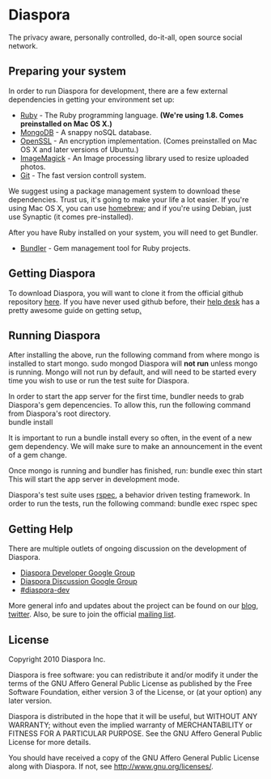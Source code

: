 Diaspora
========

The privacy aware, personally controlled, do-it-all, open source social network.


Preparing your system
---------------------

In order to run Diaspora for development, there are a few external dependencies in getting your environment set up:

- [Ruby](http://www.ruby-lang.org) - The Ruby programming language.  __(We're using 1.8.  Comes preinstalled on Mac OS X.)__
- [MongoDB](http://www.mongodb.org) - A snappy noSQL database.
- [OpenSSL](http://www.openssl.org/) - An encryption implementation.  (Comes preinstalled on Mac OS X and later versions of Ubuntu.)
- [ImageMagick](http://www.imagemagick.org/) - An Image processing library used to resize uploaded photos.
- [Git](http://git-scm.com/) - The fast version controll system.

We suggest using a package management system to download these dependencies.  Trust us, it's going to make your life a lot easier.  If you're using Mac OS X, you can use [homebrew](http://mxcl.github.com/homebrew/); and if you're using Debian, just use Synaptic (it comes pre-installed).


After you have Ruby installed on your system, you will need to get Bundler.

- [Bundler](http://gembundler.com/) - Gem management tool for Ruby projects.


Getting Diaspora
----------------

To download Diaspora, you will want to clone it from the official github repository [here](http://github.com/diaspora/diaspora).  If you have never used github before, their [help desk](http://help.github.com/) has a pretty awesome guide on getting setup[.](http://www.youtube.com/watch?v=OQSNhk5ICTI)


Running Diaspora
----------------

After installing the above, run the following command from where mongo is installed to start mongo.
		sudo mongod
Diaspora will **not run** unless mongo is running.  Mongo will not run by default, and will need to be started every time you wish to use or run the test suite for Diaspora.

In order to start the app server for the first time, bundler needs to grab Diaspora's gem depencencies.  To allow this, run the following command from Diaspora's root directory.  
		bundle install

It is important to run a bundle install every so often, in the event of a new gem dependency.  We will make sure to make an announcement in the event of a gem change.

Once mongo is running and bundler has finished, run:
		bundle exec thin start
This will start the app server in development mode.

Diaspora's test suite uses [rspec](http://rspec.info/), a behavior driven testing framework.  In order to run the tests, run the following command:
		bundle exec rspec spec


Getting Help
------------

There are multiple outlets of ongoing discussion on the development of Diaspora.

- [Diaspora Developer Google Group](http://groups.google.com/group/diaspora-dev)
- [Diaspora Discussion Google Group](http://groups.google.com/group/diaspora-discuss)
- [#diaspora-dev](irc://irc.freenode.net/#diaspora-dev)

More general info and updates about the project can be found on our [blog](http://joindiaspora.com), [twitter](http://twitter.com/joindiaspora).  Also, be sure to join the official [mailing list](http://http://eepurl.com/Vebk).


License
-------
Copyright 2010 Diaspora Inc.

Diaspora is free software: you can redistribute it and/or modify it under the terms of the GNU Affero General Public License as published by the Free Software Foundation, either version 3 of the License, or (at your option) any later version.

Diaspora is distributed in the hope that it will be useful, but WITHOUT ANY WARRANTY; without even the implied warranty of MERCHANTABILITY or FITNESS FOR A PARTICULAR PURPOSE.  See the GNU Affero General Public License for more details.

You should have received a copy of the GNU Affero General Public License along with Diaspora.  If not, see <http://www.gnu.org/licenses/>.  


